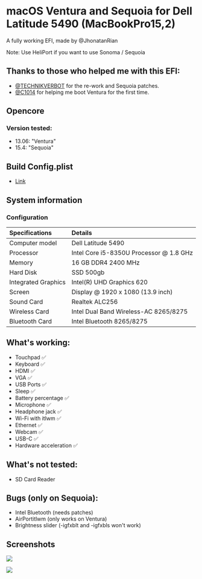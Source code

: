 # macOS Ventura and Sequoia for Dell Latitude 5490 (MacBookPro15,2)

A fully working EFI, made by @JhonatanRian

Note: Use HeliPort if you want to use Sonoma / Sequoia

## Thanks to those who helped me with this EFI:
  - [@TECHNIKVERBOT](https://github.com/TECHNIKVERBOT) for the re-work and Sequoia patches.
  - [@C1014](https://github.com/C1014) for helping me boot Ventura for the first time.

## Opencore
### Version tested:
  - 13.06: "Ventura"
  - 15.4: "Sequoia"

## Build Config.plist
 - [Link](https://dortania.github.io/OpenCore-Install-Guide/config-laptop.plist/kaby-lake.html)

## System information

### Configuration

| Specifications      | Details                                          |
| :---                |:---                                              |
| Computer model      | Dell Latitude 5490                               |
| Processor           | Intel Core i5-8350U Processor @ 1.8 GHz          |
| Memory              | 16 GB DDR4 2400 MHz                              |
| Hard Disk           | SSD 500gb                                        |
| Integrated Graphics | Intel(R) UHD Graphics 620                        |
| Screen              | Display @ 1920 x 1080 (13.9 inch)                |
| Sound Card          | Realtek ALC256                                   |
| Wireless Card       | Intel Dual Band Wireless-AC 8265/8275            |
| Bluetooth Card      | Intel Bluetooth 8265/8275                        |

## What's working:
  - Touchpad                       ✅
  - Keyboard                       ✅
  - HDMI                           ✅
  - VGA                            ✅
  - USB Ports                      ✅
  - Sleep                          ✅
  - Battery percentage             ✅
  - Microphone                     ✅
  - Headphone jack                 ✅
  - Wi-Fi with itlwm               ✅
  - Ethernet                       ✅
  - Webcam                         ✅
  - USB-C                          ✅
  - Hardware acceleration          ✅

## What's not tested:
  - SD Card Reader

## Bugs (only on Sequoia):
  - Intel Bluetooth (needs patches)
  - AirPortitlwm (only works on Ventura)
  - Brightness slider (-igfxblt and -igfxbls won't work)

## Screenshots
![](https://github.com/JhonatanRian/EFI_DELL_LATITUDE_5490/blob/main/screenshots/iScreen%20Shoter%20-%20Terminal%20-%20240130234633.png?raw=true)

![](https://github.com/JhonatanRian/EFI_DELL_LATITUDE_5490/blob/main/screenshots/iScreen%20Shoter%20-%20Monitor%20de%20Atividade%20-%20240130235025.png?raw=true)
